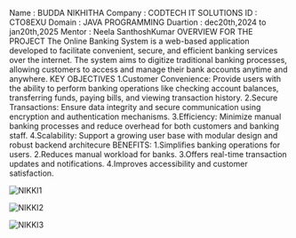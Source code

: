 Name    : BUDDA NIKHITHA
Company  : CODTECH IT SOLUTIONS
ID       : CTO8EXU
Domain   : JAVA PROGRAMMING
Duartion : dec20th,2024 to jan20th,2025
Mentor :  Neela SanthoshKumar
 OVERVIEW FOR THE PROJECT
The Online Banking System is a web-based application developed to facilitate convenient, secure, and efficient banking services over the internet. 
The system aims to digitize traditional banking processes, allowing customers to access and manage their bank accounts anytime and anywhere.
KEY OBJECTIVES
1.Customer Convenience: Provide users with the ability to perform banking operations like checking account balances, transferring funds, paying bills, and viewing transaction history.
2.Secure Transactions: Ensure data integrity and secure communication using encryption and authentication mechanisms.
3.Efficiency: Minimize manual banking processes and reduce overhead for both customers and banking staff.
4.Scalability: Support a growing user base with modular design and robust backend architecure
BENEFITS:
1.Simplifies banking operations for users.
2.Reduces manual workload for banks.
3.Offers real-time transaction updates and notifications.
4.Improves accessibility and customer satisfaction.


![NIKKI1](https://github.com/user-attachments/assets/42e44cff-4b23-4feb-ab97-514a1fe79294)


![NIKKI2](https://github.com/user-attachments/assets/afa0983d-bbc2-4f60-95cd-8ab44c2a8d4c)



![NIKKI3](https://github.com/user-attachments/assets/51917d11-84bd-4008-96ad-d33f9349b40e)











